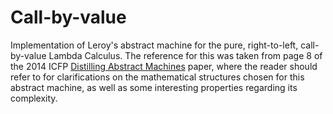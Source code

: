 # Call-by-value

Implementation of Leroy's abstract machine for the pure, right-to-left, call-by-value Lambda Calculus. The reference for this was taken from page 8 of the 2014 ICFP [Distilling Abstract Machines](https://ri.conicet.gov.ar/bitstream/handle/11336/117817/CONICET_Digital_Nro.c2ba07a4-9611-40b9-b2c6-643cc0385c9d_A.pdf?sequence=2&isAllowed=y) paper, where the reader should refer to for clarifications on the mathematical structures chosen for this abstract machine, as well as some interesting properties regarding its complexity.